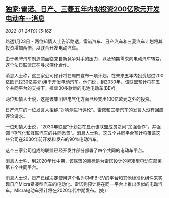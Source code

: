 <!--1642987862000-->
[独家:雷诺、日产、三菱五年内拟投资200亿欧元开发电动车--消息](https://cn.reuters.com/article/renault-nissan-mitsubishi-ev-plan-0124-idCNKBS2JY02Q)
------

<div><i>2022-01-24T01:15:16Z</i></div><p>路透1月23日 - 两位知情人士告诉路透，雷诺汽车、日产汽车和三菱汽车计划将其投资增加两倍，以联合开发电动汽车。</p><p>由于老牌汽车制造商面临来自新竞争对手的压力，以及预期需求向电动汽车转变，这个法日联盟正在寻求深化合作。</p><p>消息人士称，这三家公司预计将在周四宣布一项计划，在未来五年内投资超过200亿欧元(230亿美元)用于开发电动汽车。他们说，到2030年，该联盟预计将在五个共同平台的支持下，推出30多款新的电池电动车(BEV)。</p><p>两位知情人士说，这是该集团继电气化方面已经支出100亿欧元之外的投资。</p><p>日产汽车的一位发言人拒绝“对猜测进行评论”。雷诺和三菱汽车的发言人没有回应评论请求。</p><p>一位知情人士说，“2030年联盟”计划旨在显示该联盟成员之间“加强合作”，并强调 “电气化和互联汽车的共同愿景”。消息人士称，这五个共同平台预计将覆盖这些公司在2030年前开发和发布的90%电动汽车。</p><p>这个三家公司组成的联盟已经开发并部分部署了四个共同的电动车平台。</p><p>消息人士称，到2020年代中期，该联盟的目标是为雷诺设计的紧凑型电动车部署第五个共同平台。</p><p>消息人士说，日产已经决定使用这个名为CMFB-EV的平台和其他标准化组件来实现日产Micra紧凑型汽车的电动化。雷诺则预计将在同一平台上推出类似的电动汽车。Micra电动车预计将在2020年代中期发布。(完)</p>
